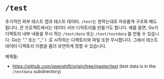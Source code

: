# `/test`

추가적인 외부 테스트 앱과 테스트 데이터.
`/test`는 원하는대로 자유롭게 구조화 해도 됩니다. 
큰 프로젝트에서는 데이터 서브 디릭토리를 만들기도 합니다.
예를 들면, Go가 디렉토리 내부 내용을 무시 하는 `/test/data` 또는 `/test/testdata` 를 만들 수 있습니다. 
Go는 "." 또는 "_"ㅣ 로 시작하는 디렉토리와 파일 또한 무시합니다. 그래서 테스트 데이터 디렉토리 이름을 좀더 유연하게 정할 수 있습니다.

예제들:

* https://github.com/openshift/origin/tree/master/test (test data is in the `/testdata` subdirectory)



